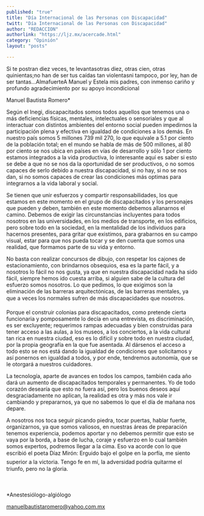 ```yaml
---
published: "true"
title: "Día Internacional de las Personas con Discapacidad"
twitt: "Día Internacional de las Personas con Discapacidad"
author: "REDACCION"
authorlink: "https://ljz.mx/acercade.html"
category: "Opinión"
layout: "posts"

---
```



  Si te postran diez veces, te levantasotras diez, otras cien, otras quinientas;no han de ser tus caídas tan violentasni tampoco, por ley, han de ser tantas...AlmafuerteA Manuel y Estela mis padres, con inmenso cariño y profundo agradecimiento por su apoyo incondicional



  Manuel Bautista Romero*



  Según el Inegi, discapacitados somos todos aquellos que tenemos una o más deficiencias físicas, mentales, intelectuales o sensoriales y que al interactuar con distintos ambientes del entorno social pueden impedirnos la participación plena y efectiva en igualdad de condiciones a los demás. En nuestro país somos 5 millones 739 mil 270, lo que equivale a 5.1 por ciento de la población total; en el mundo se habla de más de 500 millones, al 80 por ciento se nos ubica en países en vías de desarrollo y sólo 1 por ciento estamos integrados a la vida productiva, lo interesante aquí es saber si esto se debe a que no se nos da la oportunidad de ser productivos, o no somos capaces de serlo debido a nuestra discapacidad, si no hay, si no se nos dan, si no somos capaces de crear las condiciones más optimas para integrarnos a la vida laboral y social.



  Se tienen que unir esfuerzos y compartir responsabilidades, los que estamos en este momento en el grupo de discapacitados y los personajes que pueden y deben, también en este momento debemos allanarnos el camino. Debemos de exigir las circunstancias incluyentes para todos nosotros en las universidades, en los medios de transporte, en los edificios, pero sobre todo en la sociedad, en la mentalidad de los individuos para hacernos presentes, para gritar que existimos, para grabarnos en su campo visual, estar para que nos pueda tocar y se den cuenta que somos una realidad, que formamos parte de su vida y entorno.



  No basta con realizar concursos de dibujo, con respetar los cajones de estacionamiento, con brindarnos obsequios, esa es la parte fácil, y a nosotros lo fácil no nos gusta, ya que en nuestra discapacidad nada ha sido fácil, siempre hemos ido cuesta arriba, si alguien sabe de la cultura del esfuerzo somos nosotros. Lo que pedimos, lo que exigimos son la eliminación de las barreras arquitectónicas, de las barreras mentales, ya que a veces los normales sufren de más discapacidades que nosotros.



  Porque el construir colonias para discapacitados, como pretende cierta funcionaria y pomposamente lo decía en una entrevista, es discriminación, es ser excluyente; requerimos rampas adecuadas y bien construidas para tener acceso a las aulas, a los museos, a los conciertos, a la vida cultural tan rica en nuestra ciudad, eso es lo difícil y sobre todo en nuestra ciudad, por la propia geografía en la que fue asentada. Al dársenos el acceso a todo esto se nos está dando la igualdad de condiciones que solicitamos y así ponernos en igualdad a todos, y por ende, tendremos autonomía, que se le otorgará a nuestros cuidadores.



  La tecnología, aparte de avances en todos los campos, también cada año dará un aumento de discapacitados temporales y permanentes. Yo de todo corazón desearía que esto no fuera así, pero los buenos deseos aquí desgraciadamente no aplican, la realidad es otra y más nos vale ir cambiando y prepararnos, ya que no sabemos lo que el día de mañana nos depare.



  A nosotros nos toca seguir picando piedra, tocar puertas, hablar fuerte, organizarnos, ya que somos valiosos, en nuestras áreas de preparación tenemos experiencia, podemos aportar y no debemos permitir que esto se vaya por la borda, a base de lucha, coraje y esfuerzo en lo cual también somos expertos, podremos llegar a la cima. Eso va acorde con lo que escribió el poeta Díaz Mirón: Erguido bajo el golpe en la porfía, me siento superior a la victoria. Tengo fe en mí, la adversidad podría quitarme el triunfo, pero no la gloria.



   



  *Anestesiólogo-algiólogo



  manuelbautistaromero@yahoo.com.mx


